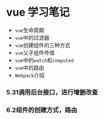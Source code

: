 # vue 学习笔记
- `vue`生命周期
- `vue`中的过滤器
- `vue`创建组件的三种方式
- `vue`父子组件传值
- `vue`中的`watch`和`computed`
- `vue`中的路由
- `Webpack`介绍
### 5.31调用后台接口，进行增删改查
### 6.2组件的创建方式，路由
